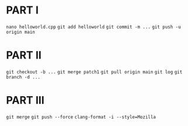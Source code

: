 # PART I

`nano helloworld.cpp`
`git add helloworld`
`git commit -m ...`
`git push -u origin main`

# PART II

`git checkout -b ...`
`git merge patch1`
`git pull origin main`
`git log`
`git branch -d ...`

# PART III

`git merge`
`git push --force`
`clang-format -i --style=Mozilla`

